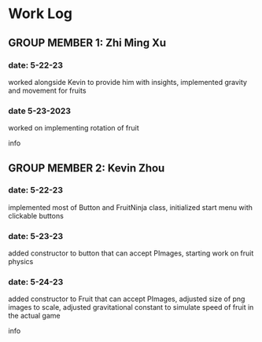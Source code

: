 # Work Log

## GROUP MEMBER 1: Zhi Ming Xu

### date: 5-22-23
worked alongside Kevin to provide him with insights,
implemented gravity and movement for fruits

### date 5-23-2023
worked on implementing rotation of fruit

info


## GROUP MEMBER 2: Kevin Zhou

### date: 5-22-23
implemented most of Button and FruitNinja class,
initialized start menu with clickable buttons

### date: 5-23-23
added constructor to button that can accept PImages,
starting work on fruit physics

### date: 5-24-23
added constructor to Fruit that can accept PImages,
adjusted size of png images to scale,
adjusted gravitational constant to simulate speed of fruit in the actual game

info
